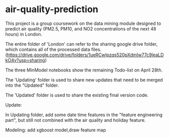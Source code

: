 # air-quality-prediction

This project is a group coursework on the data mining module designed to predict air quality (PM2.5, PM10, and NO2 concentrations of the next 48 hours) in London.

The entire folder of 'London' can refer to the sharing google drive folder, which contains all of the processed data files. (https://drive.google.com/drive/folders/1ueRCwIpzqs520pXdmIw77c9leaLDkO4y?usp=sharing)

The three MinModel notebooks show the remaining Todo-list on April 28th.

The 'Updating' folder is used to share new updates that need to be merged into the "Updated" folder.

The 'Updated' folder is used to share the existing final version code.

Update:

In Updating folder, add some date time features in the "feature engineering part", but still not combined with the air quality and holiday feature.

Modeling: add xgboost model,draw feature map
